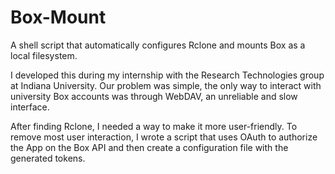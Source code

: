 # Box-Mount
A shell script that automatically configures Rclone and mounts Box as a local filesystem.

I developed this during my internship with the Research Technologies group at Indiana University.
Our problem was simple, the only way to interact with university Box accounts was through WebDAV, an unreliable and slow interface.

After finding Rclone, I needed a way to make it more user-friendly. To remove most user interaction, I wrote a script that
uses OAuth to authorize the App on the Box API and then create a configuration file with the generated tokens.
